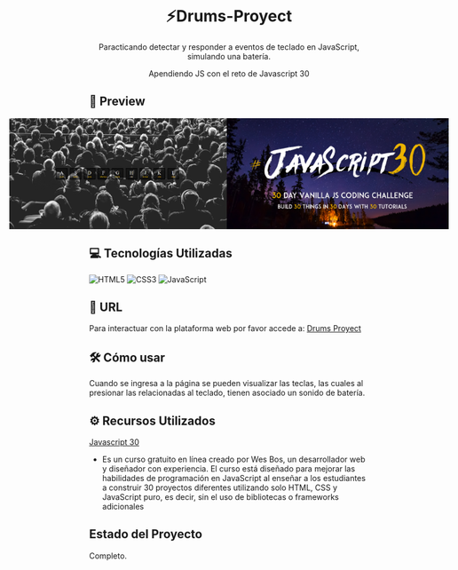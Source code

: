 ## <h1 align="center">⚡Drums-Proyect</h1> 
<p align="center">Paracticando detectar y responder a eventos de teclado en JavaScript, simulando una batería. </p> 
<p align="center">Apendiendo JS con el reto de Javascript 30</p>


## 💟 Preview
  <div style="display: flex; justify-content: center; margin: 30">
   <img src="Screenshot_1.png" width="400" height="200" alt="" >
    <img src="Screenshot_3.png" width="400" height="200" alt="">
  </div>

## 💻 Tecnologías Utilizadas 
![HTML5](https://img.shields.io/badge/html5-%23E34F26.svg?style=for-the-badge&logo=html5&logoColor=white)
![CSS3](https://img.shields.io/badge/css3-%231572B6.svg?style=for-the-badge&logo=css3&logoColor=white)
![JavaScript](https://img.shields.io/badge/javascript-%23323330.svg?style=for-the-badge&logo=javascript&logoColor=%23F7DF1E)

## 🌼 URL 
Para interactuar con la plataforma web por favor accede a: <a href="https://lilitaschini.github.io/Drums-Proyect/" target="_blank">Drums Proyect</a>

## 🛠 Cómo usar
Cuando se ingresa a la página se pueden visualizar las teclas, las cuales al presionar las relacionadas al teclado, tienen asociado un sonido de batería. 

## ⚙ Recursos Utilizados
<a href="https://javascript30.com/" target="_blank">Javascript 30</a>
- Es un curso gratuito en línea creado por Wes Bos, un desarrollador web y diseñador con experiencia. El curso está diseñado para mejorar las habilidades de programación en JavaScript al enseñar a los estudiantes a construir 30 proyectos diferentes utilizando solo HTML, CSS y JavaScript puro, es decir, sin el uso de bibliotecas o frameworks adicionales

## Estado del Proyecto
 Completo. 


